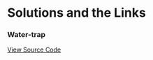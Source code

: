 # Solutions and the Links

### Water-trap 

<a href="https://github.com/Sathiyapramod/water-trap" target="_blank">View Source Code </a>
